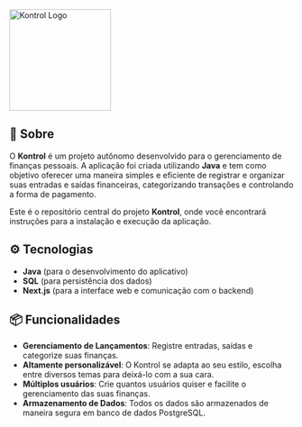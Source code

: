 <img src="https://github.com/user-attachments/assets/b84af119-5d14-4849-85da-518f3a4b5e66" alt="Kontrol Logo" width="180" />

## 🚀 Sobre

O **Kontrol** é um projeto autônomo desenvolvido para o gerenciamento de finanças pessoais. A aplicação foi criada utilizando **Java** e tem como objetivo oferecer uma maneira simples e eficiente de registrar e organizar suas entradas e saídas financeiras, categorizando transações e controlando a forma de pagamento.

Este é o repositório central do projeto **Kontrol**, onde você encontrará instruções para a instalação e execução da aplicação.

## ⚙️ Tecnologias

- **Java** (para o desenvolvimento do aplicativo)
- **SQL** (para persistência dos dados)
- **Next.js** (para a interface web e comunicação com o backend)

## 📦 Funcionalidades

- **Gerenciamento de Lançamentos**: Registre entradas, saídas e categorize suas finanças.
- **Altamente personalizável**: O Kontrol se adapta ao seu estilo, escolha entre diversos temas para deixá-lo com a sua cara.
- **Múltiplos usuários**: Crie quantos usuários quiser e facilite o gerenciamento das suas finanças.
- **Armazenamento de Dados**: Todos os dados são armazenados de maneira segura em banco de dados PostgreSQL.

